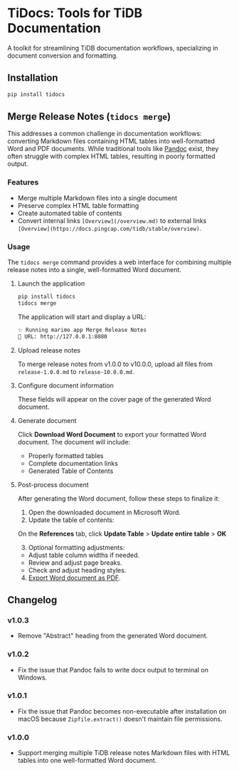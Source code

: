 # TiDocs: Tools for TiDB Documentation

A toolkit for streamlining TiDB documentation workflows, specializing in document conversion and formatting.

## Installation

```bash
pip install tidocs
```

## Merge Release Notes (`tidocs merge`)

This addresses a common challenge in documentation workflows: converting Markdown files containing HTML tables into well-formatted Word and PDF documents. While traditional tools like [Pandoc](https://pandoc.org) exist, they often struggle with complex HTML tables, resulting in poorly formatted output.

### Features

- Merge multiple Markdown files into a single document
- Preserve complex HTML table formatting
- Create automated table of contents
- Convert internal links `[Overview](/overview.md)` to external links `[Overview](https://docs.pingcap.com/tidb/stable/overview)`.

### Usage

The `tidocs merge` command provides a web interface for combining multiple release notes into a single, well-formatted Word document.

1. Launch the application

    ```bash
    pip install tidocs
    tidocs merge
    ```
  
    The application will start and display a URL:
  
    ```bash
    ✨ Running marimo app Merge Release Notes
    🔗 URL: http://127.0.0.1:8080
    ```

2. Upload release notes

    To merge release notes from v1.0.0 to v10.0.0, upload all files from `release-1.0.0.md` to `release-10.0.0.md`.

3. Configure document information

    These fields will appear on the cover page of the generated Word document.

4. Generate document

    Click **Download Word Document** to export your formatted Word document. The document will include:

    - Properly formatted tables
    - Complete documentation links
    - Generated Table of Contents

5. Post-process document

    After generating the Word document, follow these steps to finalize it:

    1. Open the downloaded document in Microsoft Word.
    2. Update the table of contents:

      On the **References** tab, click **Update Table** > **Update entire table** > **OK**

    3. Optional formatting adjustments:

      - Adjust table column widths if needed.
      - Review and adjust page breaks.
      - Check and adjust heading styles.

    4. [Export Word document as PDF](https://support.microsoft.com/en-us/office/export-word-document-as-pdf-4e89b30d-9d7d-4866-af77-3af5536b974c).

## Changelog

### v1.0.3

- Remove "Abstract" heading from the generated Word document.

### v1.0.2

- Fix the issue that Pandoc fails to write docx output to terminal on Windows.

### v1.0.1

- Fix the issue that Pandoc becomes non-executable after installation on macOS because `Zipfile.extract()` doesn't maintain file permissions.

### v1.0.0

- Support merging multiple TiDB release notes Markdown files with HTML tables into one well-formatted Word document.
